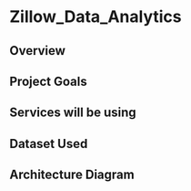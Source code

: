 # Zillow_Data_Analytics
 
## Overview

## Project Goals

## Services will be using

## Dataset Used

## Architecture Diagram
